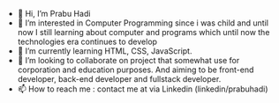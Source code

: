 - 👋 Hi, I’m Prabu Hadi
- 👀 I’m interested in Computer Programming since i was child and until now I still learning about computer and programs which until now the technologies era continues to develop
- 🌱 I’m currently learning HTML, CSS, JavaScript.
- 💞️ I’m looking to collaborate on project that somewhat use for corporation and education purposes. And aiming to be front-end developer, back-end developer and fullstack developer.
- 📫 How to reach me : contact me at via Linkedin (linkedin/prabuhadi)

<!---
prabuhadi/prabuhadi is a ✨ special ✨ repository because its `README.md` (this file) appears on your GitHub profile.
You can click the Preview link to take a look at your changes.
--->
